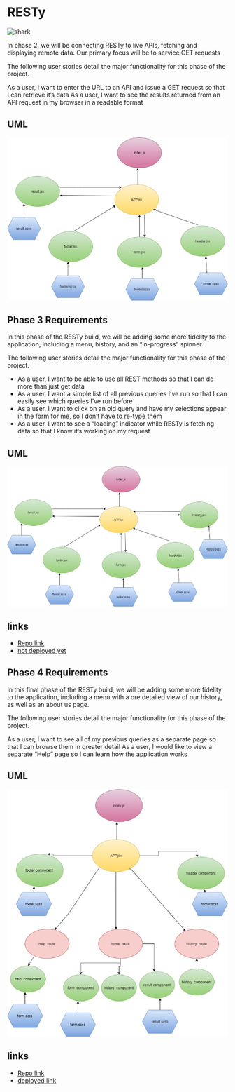 # RESTy
![shark](https://capsule-render.vercel.app/api?type=shark&color=auto&gradient&height=140)


In phase 2, we will be connecting RESTy to live APIs, fetching and displaying remote data. Our primary focus will be to service GET requests

The following user stories detail the major functionality for this phase of the project.

As a user, I want to enter the URL to an API and issue a GET request so that I can retrieve it’s data
As a user, I want to see the results returned from an API request in my browser in a readable format


## UML
![img](_resty1.jpg)

## Phase 3 Requirements

In this phase of the RESTy build, we will be adding some more fidelity to the application, including a menu, history, and an “in-progress” spinner.

The following user stories detail the major functionality for this phase of the project.

* As a user, I want to be able to use all REST methods so that I can do more than just get data
* As a user, I want a simple list of all previous queries I’ve run so that I can easily see which queries I’ve run before
* As a user, I want to click on an old query and have my selections appear in the form for me, so I don’t have to re-type them
* As a user, I want to see a “loading” indicator while RESTy is fetching data so that I know it’s working on my request


## UML
![img](_resty2.jpg)
## links

* [Repo link](https://github.com/engnour94/resty)
* [not deployed yet]()

## Phase 4 Requirements
In this final phase of the RESTy build, we will be adding some more fidelity to the application, including a menu with a ore detailed view of our history, as well as an about us page.

The following user stories detail the major functionality for this phase of the project.

As a user, I want to see all of my previous queries as a separate page so that I can browse them in greater detail
As a user, I would like to view a separate “Help” page so I can learn how the application works

## UML
![img](_resty3.jpg)
## links

* [Repo link](https://github.com/engnour94/resty)
* [ deployed link](https://engnour94.github.io/resty/)
